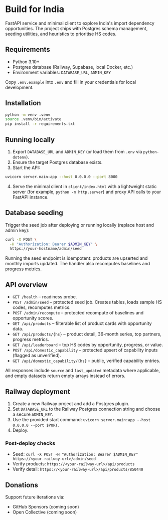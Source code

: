 # Build for India

FastAPI service and minimal client to explore India's import dependency opportunities. The project ships with Postgres schema management, seeding utilities, and heuristics to prioritise HS codes.

## Requirements

- Python 3.10+
- Postgres database (Railway, Supabase, local Docker, etc.)
- Environment variables: `DATABASE_URL`, `ADMIN_KEY`

Copy `.env.example` into `.env` and fill in your credentials for local development.

## Installation

```bash
python -m venv .venv
source .venv/bin/activate
pip install -r requirements.txt
```

## Running locally

1. Export `DATABASE_URL` and `ADMIN_KEY` (or load them from `.env` via `python-dotenv`).
2. Ensure the target Postgres database exists.
3. Start the API:

```bash
uvicorn server.main:app --host 0.0.0.0 --port 8000
```

4. Serve the minimal client in `client/index.html` with a lightweight static server (for example, `python -m http.server`) and proxy API calls to your FastAPI instance.

## Database seeding

Trigger the seed job after deploying or running locally (replace host and admin key):

```bash
curl -X POST \
  -H "Authorization: Bearer $ADMIN_KEY" \
  https://your-hostname/admin/seed
```

Running the seed endpoint is idempotent: products are upserted and monthly imports updated. The handler also recomputes baselines and progress metrics.

## API overview

- `GET /health` – readiness probe.
- `POST /admin/seed` – protected seed job. Creates tables, loads sample HS codes, recomputes metrics.
- `POST /admin/recompute` – protected recompute of baselines and opportunity scores.
- `GET /api/products` – filterable list of product cards with opportunity data.
- `GET /api/products/{hs}` – product detail, 36-month series, top partners, progress metrics.
- `GET /api/leaderboard` – top HS codes by opportunity, progress, or value.
- `POST /api/domestic_capability` – protected upsert of capability inputs (flagged as unverified).
- `GET /api/domestic_capability/{hs}` – public, verified capability entries.

All responses include `source` and `last_updated` metadata where applicable, and empty datasets return empty arrays instead of errors.

## Railway deployment

1. Create a new Railway project and add a Postgres plugin.
2. Set `DATABASE_URL` to the Railway Postgres connection string and choose a secure `ADMIN_KEY`.
3. Use the provided start command: `uvicorn server.main:app --host 0.0.0.0 --port $PORT`.
4. Deploy.

### Post-deploy checks

- Seed: `curl -X POST -H "Authorization: Bearer $ADMIN_KEY" https://<your-railway-url>/admin/seed`
- Verify products: `https://<your-railway-url>/api/products`
- Verify detail: `https://<your-railway-url>/api/products/850440`

## Donations

Support future iterations via:

- GitHub Sponsors (coming soon)
- Open Collective (coming soon)
